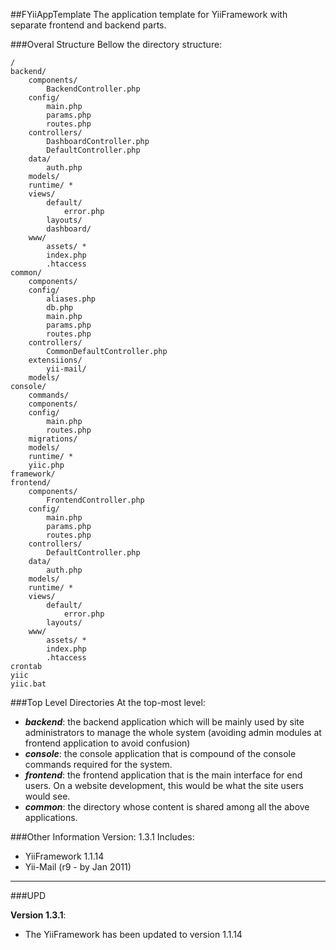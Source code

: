##FYiiAppTemplate
The application template for YiiFramework with separate frontend and backend parts.

###Overal Structure
Bellow the directory structure:

    /
    backend/
        components/
            BackendController.php
        config/
            main.php
            params.php
            routes.php
        controllers/
            DashboardController.php
            DefaultController.php
        data/
            auth.php
        models/
        runtime/ *
        views/
            default/
                error.php
            layouts/
            dashboard/
        www/
            assets/ *
            index.php
            .htaccess
    common/
        components/
        config/
            aliases.php
            db.php
            main.php
            params.php
            routes.php
        controllers/
            CommonDefaultController.php
        extensiions/
            yii-mail/
        models/
    console/
        commands/
        components/
        config/
            main.php
            routes.php
        migrations/
        models/
        runtime/ *
        yiic.php
    framework/
    frontend/
        components/
            FrontendController.php
        config/
            main.php
            params.php
            routes.php
        controllers/
            DefaultController.php
        data/
            auth.php
        models/
        runtime/ *
        views/
            default/
                error.php
            layouts/
        www/
            assets/ *
            index.php
            .htaccess
    crontab
    yiic
    yiic.bat
    
###Top Level Directories
At the top-most level:    

* ***backend***: the backend application which will be mainly used by site administrators to manage the whole system (avoiding admin modules at frontend application to avoid confusion)
* ***console***: the console application that is compound of the console commands required for the system.
* ***frontend***: the frontend application that is the main interface for end users. On a website development, this would be what the site users would see.
* ***common***: the directory whose content is shared among all the above applications.

###Other Information
Version: 1.3.1
Includes:

* YiiFramework 1.1.14
* Yii-Mail (r9 - by Jan 2011)

---
###UPD

**Version 1.3.1**:
* The YiiFramework has been updated to version 1.1.14